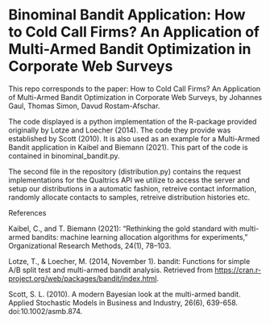 # Binominal Bandit Application: How to Cold Call Firms? An Application of Multi-Armed Bandit Optimization in Corporate Web Surveys
This repo corresponds to the paper: How to Cold Call Firms? An Application of Multi-Armed Bandit Optimization in Corporate Web Surveys, by Johannes Gaul, Thomas Simon, Davud Rostam-Afschar.

The code displayed is a python implementation of the R-package provided originally by Lotze and Loecher (2014). The code they provide was established by Scott (2010). It is also used as an example for a Multi-Armed Bandit application in Kaibel and Biemann (2021). This part of the code is contained in binominal_bandit.py.

The second file in the repository (distribution.py) contains the request implementations for the Qualtrics API we utilize to access the server and setup our distributions in a automatic fashion, retreive contact information, randomly allocate contacts to samples, retreive distribution histories etc.

References

Kaibel, C., and T. Biemann (2021): “Rethinking the gold standard with multi-armed bandits:
machine learning allocation algorithms for experiments,” Organizational Research Methods, 24(1),
78–103. 

Lotze, T., & Loecher, M. (2014, November 1). bandit: Functions for simple A/B split test and multi-armed bandit analysis. Retrieved from https://cran.r-project.org/web/packages/bandit/index.html. 

Scott, S. L. (2010). A modern Bayesian look at the multi-armed bandit. Applied Stochastic Models in Business
and Industry, 26(6), 639-658. doi:10.1002/asmb.874.
